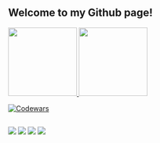 ## Welcome to my Github page!

<div align="left">
  <a href="https://github.com/PedroBertolo">
  <img height="140em" src="https://github-readme-stats.vercel.app/api?username=PedroBertolo&show_icons=true&theme=onedark&include_all_commits=true&count_private=true" />
  <img height="140em" src="https://github-readme-stats.vercel.app/api/top-langs/?username=PedroBertolo&layout=compact&langs_count=7&theme=onedark"/>
</div>

  <!--  
  <div style="display: inline_block"><br>
  <img align="center" alt="Java" height="30" width="50" src="https://github.com/devicons/devicon/blob/master/icons/java/java-original.svg">
  <img align="center" alt="Js" height="30" width="50" src="https://raw.githubusercontent.com/devicons/devicon/master/icons/javascript/javascript-plain.svg">
  <img align="center" alt="HTML" height="30" width="50" src="https://raw.githubusercontent.com/devicons/devicon/master/icons/html5/html5-original.svg">
  <img align="center" alt="CSS" height="30" width="50" src="https://raw.githubusercontent.com/devicons/devicon/master/icons/css3/css3-original.svg">
  <img align="center" alt="mysql" height="30" width="50" src="https://github.com/devicons/devicon/blob/master/icons/mysql/mysql-original.svg">
</div>
  -->
  ![Codewars](https://github.r2v.ch/codewars?user=PedroBertolo&name=true&top_languages=false&stroke=%23b362ff&theme=purple_dark)
  
 ##
 <div> 
  <a href="https://www.linkedin.com/in/pedro-bertolo-pereira/" target="_blank"><img src="https://img.shields.io/badge/-LinkedIn-%230077B5?style=for-the-badge&logo=linkedin&logoColor=white" target="_blank"></a>
  <a href = "mailto:pedrodbertolopereira@gmail.com"><img src="https://img.shields.io/badge/Gmail-D14836?style=for-the-badge&logo=gmail&logoColor=white" target="_blank"></a>
  <a href="https://www.hackerrank.com/PedroBertolo" target="_blank"><img src="https://img.shields.io/badge/-Hackerrank-2EC866?style=for-the-badge&logo=HackerRank&logoColor=white" target="_blank"></a>
  <a href="https://www.instagram.com/pedrobertoloo/" target="_blank"><img src="https://img.shields.io/badge/-Instagram-%23E4405F?style=for-the-badge&logo=instagram&logoColor=white" target="_blank"></a>
</div>
 
  
  
